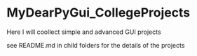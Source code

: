 # MyDearPyGui_CollegeProjects

Here I will coollect simple and advanced GUI projects

see README.md in child folders for the details of the projects
